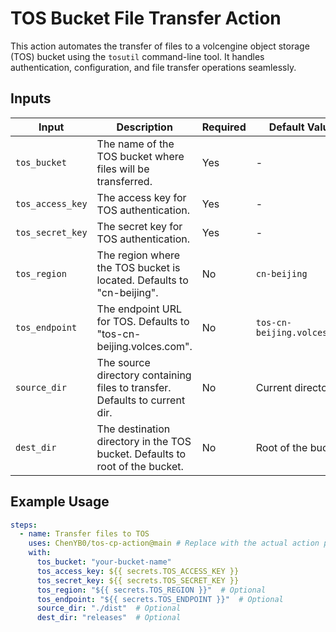 # TOS Bucket File Transfer Action

This action automates the transfer of files to a volcengine object storage (TOS) bucket using the `tosutil` command-line tool. It handles authentication, configuration, and file transfer operations seamlessly.

## Inputs

| Input           | Description                                                                 | Required | Default Value       |
|-----------------|-----------------------------------------------------------------------------|----------|---------------------|
| `tos_bucket`    | The name of the TOS bucket where files will be transferred.                 | Yes      | -                   |
| `tos_access_key`| The access key for TOS authentication.                                      | Yes      | -                   |
| `tos_secret_key`| The secret key for TOS authentication.                                      | Yes      | -                   |
| `tos_region`    | The region where the TOS bucket is located. Defaults to "cn-beijing".       | No       | `cn-beijing`        |
| `tos_endpoint`  | The endpoint URL for TOS. Defaults to "tos-cn-beijing.volces.com".          | No       | `tos-cn-beijing.volces.com` |
| `source_dir`    | The source directory containing files to transfer. Defaults to current dir.| No       | Current directory   |
| `dest_dir`      | The destination directory in the TOS bucket. Defaults to root of the bucket.| No       | Root of the bucket  |

## Example Usage

```yaml
steps:
  - name: Transfer files to TOS
    uses: ChenYB0/tos-cp-action@main # Replace with the actual action path if published
    with:
      tos_bucket: "your-bucket-name"
      tos_access_key: ${{ secrets.TOS_ACCESS_KEY }}
      tos_secret_key: ${{ secrets.TOS_SECRET_KEY }}
      tos_region: "${{ secrets.TOS_REGION }}"  # Optional
      tos_endpoint: "${{ secrets.TOS_ENDPOINT }}"  # Optional
      source_dir: "./dist"  # Optional
      dest_dir: "releases"  # Optional
```